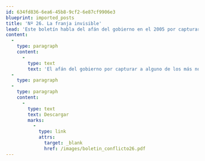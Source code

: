 ```yaml
---
id: 634fd836-6ea6-45b8-9cf2-6e87cf9906e3
blueprint: imported_posts
title: 'Nº 26. La franja invisible'
lead: 'Este boletín habla del afán del gobierno en el 2005 por capturar a alguno de los más notables comandantes de las FARC y además ahonda en cómo el proceso de Ralito ha puesto el foco sobre las cabezas de estas organizaciones y de la creciente cifra de desmovilizaciones, que evidencia el problema de los combatientes rasos. Entre cabecillas y combatientes hay una franja invisible que, a pesar de las capturas recientes, pasa desapercibida, pero que posiblemente sea la que determine la suerte de la guerra y la paz: los mandos medios.'
content:
  -
    type: paragraph
    content:
      -
        type: text
        text: 'El afán del gobierno por capturar a alguno de los más notables comandantes de las FARC y el proceso de Ralito han puesto el foco sobre las cabezas de estas organizaciones; y la cifra creciente de desmovilizaciones ha puesto sobre la mesa el problema de los combatientes rasos. Sin embargo, entre cabecillas y combatientes hay una franja invisible que, a pesar de las capturas recientes, pasa desapercibida, pero que posiblemente sea la que determine la suerte de la guerra y la paz: los mandos medios.'
  -
    type: paragraph
  -
    type: paragraph
    content:
      -
        type: text
        text: Descargar
        marks:
          -
            type: link
            attrs:
              target: _blank
              href: /images/boletin_conflicto26.pdf
---
```

